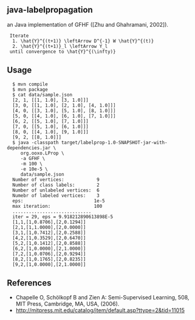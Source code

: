 ## java-labelpropagation

an Java implementation of GFHF ([Zhu and Ghahramani, 2002]).

     Iterate
      1. \hat{Y}^{(t+1)} \leftArrow D^{-1} W \hat{Y}^{(t)}
      2. \hat{Y}^{(t+1)}_l \leftArrow Y_l
     until convergence to \hat{Y}^{(\infty)}

## Usage

      $ mvn compile
      $ mvn package
      $ cat data/sample.json
      [2, 1, [[1, 1.0], [3, 1.0]]]
      [3, 0, [[1, 1.0], [2, 1.0], [4, 1.0]]]
      [4, 0, [[3, 1.0], [5, 1.0], [8, 1.0]]]
      [5, 0, [[4, 1.0], [6, 1.0], [7, 1.0]]]
      [6, 2, [[5, 1.0], [7, 1.0]]]
      [7, 0, [[5, 1.0], [6, 1.0]]]
      [8, 0, [[4, 1.0], [9, 1.0]]]
      [9, 2, [[8, 1.0]]]
      $ java -classpath target/labelprop-1.0-SNAPSHOT-jar-with-dependencies.jar \
         org.ooxo.LProp \
         -a GFHF \
         -m 100 \
         -e 10e-5 \
         data/sample.json
      Number of vertices:            9
      Number of class labels:        2
      Number of unlabeled vertices:  6
      Numebr of labeled vertices:    3
      eps:                          1e-5
      max iteration:                100
      .............................
      iter = 29, eps = 9.918212890613898E-5
      [1,1,[1,0.8706],[2,0.1294]]
      [2,1,[1,1.0000],[2,0.0000]]
      [3,1,[1,0.7412],[2,0.2588]]
      [4,2,[1,0.3529],[2,0.6470]]
      [5,2,[1,0.1412],[2,0.8588]]
      [6,2,[1,0.0000],[2,1.0000]]
      [7,2,[1,0.0706],[2,0.9294]]
      [8,2,[1,0.1765],[2,0.8235]]
      [9,2,[1,0.0000],[2,1.0000]]

## References

- Chapelle O, Schölkopf B and Zien A: Semi-Supervised Learning, 508, MIT Press, Cambridge, MA, USA, (2006).
- http://mitpress.mit.edu/catalog/item/default.asp?ttype=2&tid=11015
